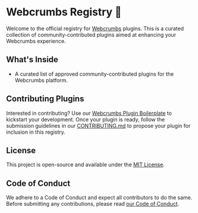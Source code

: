 # Webcrumbs Registry 🌟

Welcome to the official registry for [Webcrumbs](https://github.com/webcrumbs-community/webcrumbs) plugins. This is a curated collection of community-contributed plugins aimed at enhancing your Webcrumbs experience.

## What's Inside

- A curated list of approved community-contributed plugins for the Webcrumbs platform.

## Contributing Plugins

Interested in contributing? Use our [Webcrumbs Plugin Boilerplate](https://github.com/webcrumbs-community/webcrumbs-plugin-boilerplate) to kickstart your development. Once your plugin is ready, follow the submission guidelines in our [CONTRIBUTING.md](https://github.com/webcrumbs-community/webcrumbs/blob/main/CONTRIBUTING.md) to propose your plugin for inclusion in this registry.

## License

This project is open-source and available under the [MIT License](https://github.com/webcrumbs-community/webcrumbs/blob/main/LICENSE.md).

## Code of Conduct

We adhere to a Code of Conduct and expect all contributors to do the same. Before submitting any contributions, please read [our Code of Conduct](https://github.com/webcrumbs-community/webcrumbs/blob/main/CODE_OF_CONDUCT.md).
